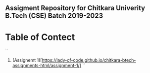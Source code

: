 ## Assigment Repository for Chitkara Univerity B.Tech (CSE) Batch 2019-2023
# Table of Contect
``
1.  (Assignemt 1)[https://lady-of-code.github.io/chitkara-btech-assignments-html/assignment-1/]
``